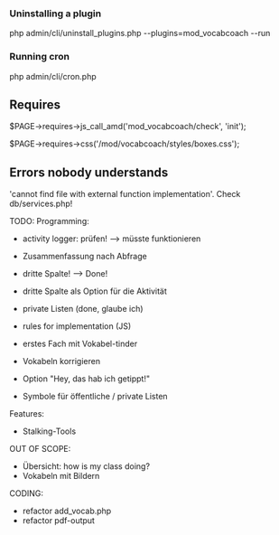 ### Uninstalling a plugin
php admin/cli/uninstall_plugins.php --plugins=mod_vocabcoach --run

### Running cron
php admin/cli/cron.php

## Requires
$PAGE->requires->js_call_amd('mod_vocabcoach/check', 'init');

$PAGE->requires->css('/mod/vocabcoach/styles/boxes.css');

## Errors nobody understands
'cannot find file with external function implementation'. Check db/services.php!


TODO:
Programming:
- activity logger: prüfen! --> müsste funktionieren
- Zusammenfassung nach Abfrage
- dritte Spalte! --> Done!

- dritte Spalte als Option für die Aktivität
- private Listen (done, glaube ich)
- rules for implementation (JS)
- erstes Fach mit Vokabel-tinder
- Vokabeln korrigieren
- Option "Hey, das hab ich getippt!"
- Symbole für öffentliche / private Listen


Features:
- Stalking-Tools

OUT OF SCOPE:
- Übersicht: how is my class doing?
- Vokabeln mit Bildern


CODING:
- refactor add_vocab.php
- refactor pdf-output


